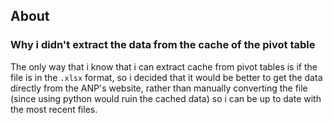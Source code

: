 ## About

### Why i didn't extract the data from the cache of the pivot table
The only way that i know that i can extract cache from pivot tables is if the file is in the `.xlsx` format, so i decided that it would be better to get the data directly from the ANP's website, rather than manually converting the file (since using python would ruin the cached data) so i can be up to date with the most recent files.

